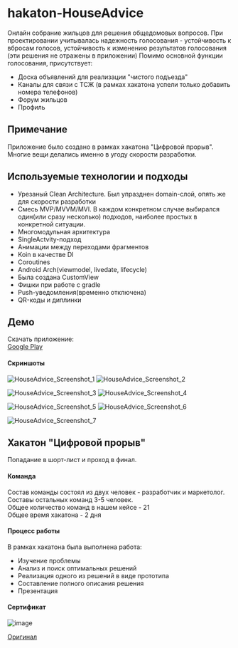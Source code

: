 # hakaton-HouseAdvice
Онлайн собрание жильцов для решения общедомовых вопросов.
При проектировании учитывалась надежность голосования - устойчивость к вбросам голосов, устойчивость к изменению результатов голосования (эти решения не отражены в приложении)
Помимо основной функции голосования, присутствует:
- Доска объявлений для реализации "чистого подъезда"
- Каналы для связи с ТСЖ (в рамках хакатона успели только добавить номера телефонов)
- Форум жильцов
- Профиль


## Примечание
Приложение было создано в рамках хакатона "Цифровой прорыв". Многие вещи делались именно в угоду скорости разработки.


## Используемые технологии и подходы 
- Урезаный Clean Architecture. Был упразднен domain-слой, опять же для скорости разработки
- Смесь MVP/MVVM/MVI. В каждом конкретном случае выбирался один(или сразу несколько) подходов, наиболее простых в конкретной ситуации.
- Многомодульная архитектура
- SingleActvity-подход
- Анимации между переходами фрагментов
- Koin в качестве DI
- Coroutines
- Android Arch(viewmodel, livedate, lifecycle)
- Была создана CustomView
- Фишки при работе с gradle
- Push-уведомления(временно отключена)
- QR-коды и диплинки

## Демо

Скачать приложение:  
[Google Play](https://play.google.com/store/apps/details?id=ru.endroad.houseadvice&hl=ru&gl=US)

#### Скриншоты
![HouseAdvice_Screenshot_1](https://user-images.githubusercontent.com/42086955/111638149-a732e080-882c-11eb-8aaa-e74133ec1e21.jpg)
![HouseAdvice_Screenshot_2](https://user-images.githubusercontent.com/42086955/111638152-a7cb7700-882c-11eb-96a9-ab6f45108449.jpg)

![HouseAdvice_Screenshot_3](https://user-images.githubusercontent.com/42086955/111638154-a8640d80-882c-11eb-8403-3662c346cd5f.jpg)
![HouseAdvice_Screenshot_4](https://user-images.githubusercontent.com/42086955/111638156-a8640d80-882c-11eb-997f-972f55ba8cd3.jpg)

![HouseAdvice_Screenshot_5](https://user-images.githubusercontent.com/42086955/111638159-a8640d80-882c-11eb-94a8-994848e8c23d.jpg)
![HouseAdvice_Screenshot_6](https://user-images.githubusercontent.com/42086955/111638164-a8fca400-882c-11eb-8500-5661142926b6.jpg)

![HouseAdvice_Screenshot_7](https://user-images.githubusercontent.com/42086955/111638165-a8fca400-882c-11eb-8ba5-3a420bcaa59c.jpg)

## Хакатон "Цифровой прорыв"
Попадание в шорт-лист и проход в финал.

#### Команда
Состав команды состоял из двух человек - разработчик и маркетолог. Составы остальных команд 3-5 человек.  
Общее количество команд в нашем кейсе - 21  
Общее время хакатона - 2 дня  

#### Процесс работы
В рамках хакатона была выполнена работа:
- Изучение проблемы
- Анализ и поиск оптимальных решений
- Реализация одного из решений в виде прототипа
- Составление полного описания решения
- Презентация

#### Сертификат
![image](https://user-images.githubusercontent.com/42086955/111668078-f33f4e80-8847-11eb-8f98-e6e23dd0b430.png)

[Оригинал](https://github.com/RasM24/Samples-HouseAdvice/files/6165981/certificate.1.pdf)

